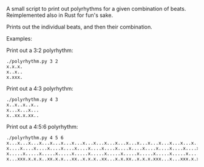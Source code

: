 A small script to print out polyrhythms for a given combination of beats. Reimplemented also in Rust for fun's sake.

Prints out the individual beats, and then their combination.

Examples:

Print out a 3:2 polyrhythm:
```
./polyrhythm.py 3 2
x.x.x.
x..x..
x.xxx.
```

Print out a 4:3 polyrhythm:
```
./polyrhythm.py 4 3
x..x..x..x..
x...x...x...
x..xx.x.xx..
```

Print out a 4:5:6 polyrhythm:
```
./polyrhythm.py 4 5 6
x...x...x...x...x...x...x...x...x...x...x...x...x...x...x...x...x...x...x...x...x...x...x...x...x...x...x...x...x...x...
x....x....x....x....x....x....x....x....x....x....x....x....x....x....x....x....x....x....x....x....x....x....x....x....
x.....x.....x.....x.....x.....x.....x.....x.....x.....x.....x.....x.....x.....x.....x.....x.....x.....x.....x.....x.....
x...xxx.x.x.x..xx.x.x...xx..x.x.x..xx...x.x.xx..x.x.x.xxx...x...xxx.x.x.x..xx.x.x...xx..x.x.x..xx...x.x.xx..x.x.x.xxx...
```
